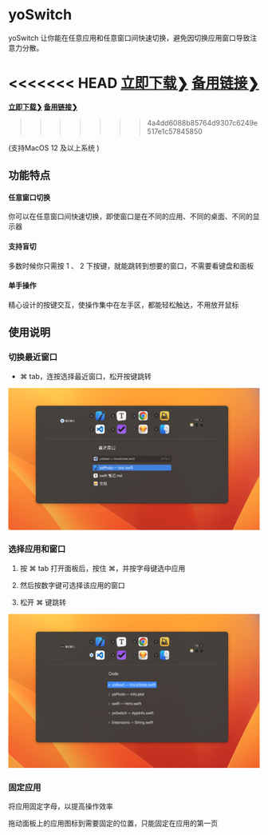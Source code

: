 # yoSwitch

yoSwitch 让你能在任意应用和任意窗口间快速切换，避免因切换应用窗口导致注意力分散。

<<<<<<< HEAD
**[立即下载❯](https://gitee.com/yoodu/yoSwitch/releases/)			[备用链接❯](https://github.com/yoodu/yoSwitch/releases/latest/)**
=======
**[立即下载❯](https://gitee.com/yoodu/yoSwitch/releases/)           [备用链接❯](https://github.com/yoodu/yoSwitch/releases/latest/)**
>>>>>>> 4a4dd6088b85764d9307c6249e517e1c57845850

(支持MacOS 12 及以上系统 ) 



## 功能特点

#### 任意窗口切换

你可以在任意窗口间快速切换，即使窗口是在不同的应用、不同的桌面、不同的显示器

#### 支持盲切

多数时候你只需按 1 、 2 下按键，就能跳转到想要的窗口，不需要看键盘和面板

#### 单手操作

精心设计的按键交互，使操作集中在左手区，都能轻松触达，不用放开鼠标



## 使用说明

### 切换最近窗口

- ⌘ tab，连按选择最近窗口，松开按键跳转

![最近窗口](./image/最近窗口.png)



### 选择应用和窗口

1. 按 ⌘ tab 打开面板后，按住 ⌘，并按字母键选中应用

2. 然后按数字键可选择该应用的窗口

3. 松开 ⌘ 键跳转

![应用窗口](./image/应用窗口.png)



### 固定应用

将应用固定字母，以提高操作效率

拖动面板上的应用图标到需要固定的位置，只能固定在应用的第一页

